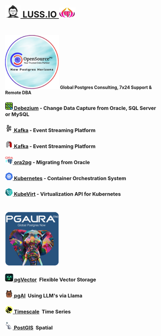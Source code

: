  

# [<img height=40 width=50 src=img/budha.png> LUSS.IO <img height=33 width=55 src=img/pgaura.png>](https://pgora.com)
&nbsp;
&nbsp;

<img height=175 width=175 src=img/opensourcepg.png>  **Global Postgres Consulting, 7x24 Support & Remote DBA**

### [<img height=25 width=25 src=img/debezium.jpg>&nbsp;Debezium](https://debezium.io) - Change Data Capture from Oracle, SQL Server or MySQL
### [<img height=25 width=25 src=img/kafka.jpg>&nbsp;Kafka](https://kafka.apache.org) - Event Streaming Platform
### [<img height=25 width=25 src=img/apicurio.jpg>&nbsp;Kafka](https://kafka.apache.org) - Event Streaming Platform
### [<img height=25 width=25 src=img/ora2pg.png>&nbsp;ora2pg](https://github.com/ora2pg/ora2pg) - Migrating from Oracle
### [<img height=25 width=25 src=img/k8s.svg>&nbsp;Kubernetes]() - Container Orchestration System
### [<img height=25 width=25 src=img/kubevirt.png>&nbsp;KubeVirt]() - Virtualization API for Kubernetes
&nbsp;
&nbsp;
&nbsp;

[<img height=175 width=175 src=img/pgaura-global-postgres.png>](https://pgaura.com)

### [<img height=25 width25 src=img/vector.png>&nbsp;pgVector](https://github.com/pg_vector)&nbsp;&nbsp;Flexible Vector Storage
### [<img height=25 width25 src=img/pgai.jpg>&nbsp;pgAI](https://github.com/timescaledb/pgai)&nbsp;&nbsp;Using LLM's via Llama
### [<img height=25 width25 src=img/timescale.png>&nbsp;Timescale](https://github.com/timescaledb/timescale)&nbsp;&nbsp;Time Series
### [<img height=25 width25 src=img/postgis.jpg>&nbsp;PostGIS](https://github.com/timescaledb/pgai)&nbsp;&nbsp;Spatial

